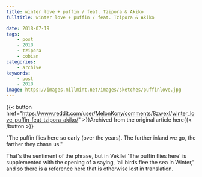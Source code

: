 ```yaml
---
title: winter love + puffin / feat. Tzipora & Akiko
fulltitle: winter love + puffin / feat. Tzipora & Akiko

date: 2018-07-19
tags:
    - post
    - 2018
    - tzipora
    - cobian
categories:
    - archive
keywords:
    - post
    - 2018
image: https://images.millmint.net/images/sketches/puffinlove.jpg
---
```

{{< button href="https://www.reddit.com/user/MelonKony/comments/8zwexl/winter_love_puffin_feat_tzipora_akiko/" >}}Archived from the original article here{{< /button >}}


"The puffin flies here so early (over the years). The further inland we go, the farther they chase us."

That's the sentiment of the phrase, but in Vekllei 'The puffin flies here' is supplemented with the opening of a saying, 'all birds flee the sea in Winter,' and so there is a reference here that is otherwise lost in translation.
